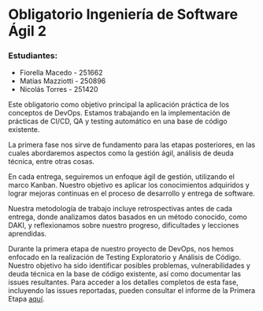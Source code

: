 # Obligatorio Ingeniería de Software Ágil 2

### Estudiantes:
* Fiorella Macedo - 251662
* Matías Mazziotti - 250896
* Nicolás Torres - 251420

Este obligatorio como objetivo principal la aplicación práctica de los conceptos de DevOps. Estamos trabajando en la implementación de prácticas de CI/CD, QA y testing automático en una base de código existente. 

La primera fase nos sirve de fundamento para las etapas posteriores, en las cuales abordaremos aspectos como la gestión ágil, análisis de deuda técnica, entre otras cosas.

En cada entrega, seguiremos un enfoque ágil de gestión, utilizando el marco Kanban. Nuestro objetivo es aplicar los conocimientos adquiridos y lograr mejoras continuas en el proceso de desarrollo y entrega de software.

Nuestra metodología de trabajo incluye retrospectivas antes de cada entrega, donde analizamos datos basados en un método conocido, como DAKI, y reflexionamos sobre nuestro progreso, dificultades y lecciones aprendidas.

Durante la primera etapa de nuestro proyecto de DevOps, nos hemos enfocado en la realización de Testing Exploratorio y Análisis de Código. Nuestro objetivo ha sido identificar posibles problemas, vulnerabilidades y deuda técnica en la base de código existente, así como documentar las issues resultantes. Para acceder a los detalles completos de esta fase, incluyendo las issues reportadas, pueden consultar el informe de la Primera Etapa [aquí](./Entrega%201/README.md).